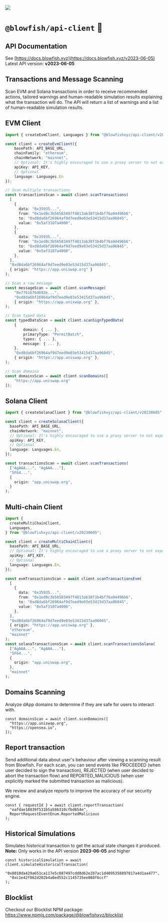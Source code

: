 ![](https://framerusercontent.com/images/LMkkyrT6aZKMqZNobSZKDY8lnM.jpg)

# `@blowfish/api-client` 🐡

## API Documentation

See [https://docs.blowfish.xyz](https://docs.blowfish.xyz/v2023-06-05)
Latest API version: **v2023-06-05**

## Transactions and Message Scanning

Scan EVM and Solana transactions in order to receive recommended actions, tailored warnings and human-readable simulation results explaining what the transaction will do. The API will return a list of warnings and a list of human-readable simulation results.

## EVM Client

```ts
import { createEvmClient, Languages } from "@blowfishxyz/api-client/v20230605";

const client = createEvmClient({
    basePath: API_BASE_URL,
    chainFamily: "ethereum",
    chainNetwork: "mainnet",
    // Optional: It's highly encouraged to use a proxy server to not expose your API key on the client (see: https://docs.blowfish.xyz/docs/wallet-integration-guide#optional-proxy-server)
    apiKey: API_KEY,
    // Optional
    language: Languages.En
});

// Scan multiple transactions
const transactionsScan = await client.scanTransactions(
  [
    {
      data: "0x35935...",
      from: "0x1ed8c3b56583497f4813ab38f1b4bf76a94496b6",
      to: "0xd8da6bf26964af9d7eed9e03e53415d37aa96045",
      value: "0x5af3107a4000",
    },
    {
      data: "0x35935...",
      from: "0x1ed8c3b56583497f4813ab38f1b4bf76a94496b6",
      to: "0xd8da6bf26964af9d7eed9e03e53415d37aa96045",
      value: "0x5af3107a4000",
    },
  ],
  "0xd8da6bf26964af9d7eed9e03e53415d37aa96045",
  { origin: "https://app.uniswap.org" }
);

// Scan a raw message
const messageScan = await client.scanMessage(
    "0x7761676d692e...",
    "0xd8da6bf26964af9d7eed9e03e53415d37aa96045",
    { origin: "https://app.uniswap.org" },
);

// Scan typed data
const typedDataScan = await client.scanSignTypedData(
    {
        domain: { ... },
        primaryType: "PermitBatch",
        types: { ... },
        message: { ... },
    },
    "0xd8da6bf26964af9d7eed9e03e53415d37aa96045",
    { origin: "https://app.uniswap.org" },
);

// Scan domains
const domainsScan = await client.scanDomains([
    "https://app.uniswap.org"
]);
```

## Solana Client

```ts
import { createSolanaClient } from "@blowfishxyz/api-client/v20230605";

const client = createSolanaClient({
  basePath: API_BASE_URL,
  chainNetwork: "mainnet",
  // Optional: It's highly encouraged to use a proxy server to not expose your API key on the client (see: https://docs.blowfish.xyz/docs/wallet-integration-guide#optional-proxy-server)
  apiKey: API_KEY,
  // Optional
  language: Languages.En,
});

const transactionsScan = await client.scanTransactions(
  ["AgAAA...", "AgAAA..."],
  "5F64...",
  {
    origin: "app.uniswap.org",
  }
);
```

## Multi-chain Client

```ts
import {
  createMultiChainClient,
  Languages,
} from "@blowfishxyz/api-client/v20230605";

const client = createMultiChainClient({
  basePath: API_BASE_URL,
  // Optional: It's highly encouraged to use a proxy server to not expose your API key on the client (see: https://docs.blowfish.xyz/docs/wallet-integration-guide#optional-proxy-server)
  apiKey: API_KEY,
  // Optional
  language: Languages.En,
});

const evmTransactionsScan = await client.scanTransactionsEvm(
  [
    {
      data: "0x35935...",
      from: "0x1ed8c3b56583497f4813ab38f1b4bf76a94496b6",
      to: "0xd8da6bf26964af9d7eed9e03e53415d37aa96045",
      value: "0x5af3107a4000",
    },
  ],
  "0xd8da6bf26964af9d7eed9e03e53415d37aa96045",
  { origin: "https://app.uniswap.org" },
  "ethereum",
  "mainnet"
);
const solanaTransactionsScan = await client.scanTransactionsSolana(
  ["AgAAA...", "AgAAA..."],
  "5F64...",
  {
    origin: "app.uniswap.org",
  },
  "mainnet"
);
```

## Domains Scanning

Analyze dApp domains to determine if they are safe for users to interact with.

```tsx
const domainsScan = await client.scanDomains([
  "https://app.uniswap.org",
  "https://opensea.io",
]);
```

## Report transaction

Send additional data about user's behaviour after viewing a scanning result from Blowfish. For each scan, you can send events like PROCEEDED (when user decided to sign the transaction), REJECTED (when user decided to abort the transaction flow) and REPORTED_MALICIOUS (when user explicitly marked the submitted transaction as malicious).

We review and analyze reports to improve the accuracy of our security engine.

```tsx
const { requestId } = await client.reportTransaction(
  "eafdae18039f531b5a586310cfbd654e",
  ReportRequestEventEnum.ReportedMalicious
);
```

## Historical Simulations

Simulates historical transaction to get the actual state changes it produced.
**Note:** Only works in the API version **2023-06-05** and higher

```tsx
const historicalSimulation = await client.simulateHistoricalTransaction(
  "0x8010da429a651ca117e5c087497cdd8d62e2b7ac1d4095358897817a4d1aa477",
  "0xc1e42f862d202b4a0ed552c1145735ee088f6ccf"
);
```

## Blocklist

Checkout our Blocklist NPM package: https://www.npmjs.com/package/@blowfishxyz/blocklist

